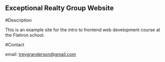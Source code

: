 Exceptional Realty Group Website
---

#Description

This is an example site for the intro to frontend web development course at the Flatiron school.

#Contact 

email: treygranderson@gmail.com
